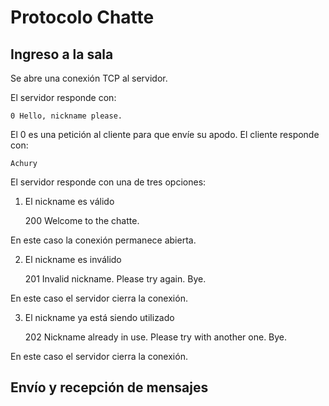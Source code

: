 Protocolo Chatte
=================

Ingreso a la sala
-----------------

Se abre una conexión TCP al servidor.

El servidor responde con:

    0 Hello, nickname please.

El 0 es una petición al cliente para que envíe su apodo. El cliente responde con:

    Achury

El servidor responde con una de tres opciones:

1. El nickname es válido

    200 Welcome to the chatte.

  En este caso la conexión permanece abierta.

2. El nickname es inválido

    201 Invalid nickname. Please try again. Bye.

  En este caso el servidor cierra la conexión.

3. El nickname ya está siendo utilizado

    202 Nickname already in use. Please try with another one. Bye.

  En este caso el servidor cierra la conexión.

Envío y recepción de mensajes
-----------------------------